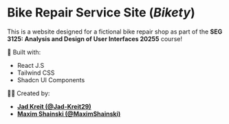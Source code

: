 # Bike Repair Service Site (_Bikety_)

This is a website designed for a fictional bike repair shop as part of the **SEG 3125: Analysis and Design of User Interfaces 20255** course!

🚀 Built with:

- React J.S
- Tailwind CSS
- Shadcn UI Components

👨‍💻 Created by:

- [**Jad Kreit (@Jad-Kreit29)**](https://github.com/Jad-Kreit29)
- [**Maxim Shainski (@MaximShainski)**](https://github.com/MaximShainski)
